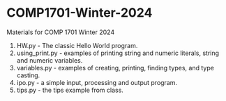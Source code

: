 # COMP1701-Winter-2024
Materials for COMP 1701 Winter 2024

1. HW.py - The classic Hello World program.
2. using_print.py - examples of printing string and numeric literals, string and numeric variables.
3. variables.py - examples of creating, printing, finding types, and type casting.
4. ipo.py - a simple input, processing and output program.
5. tips.py - the tips example from class. 
